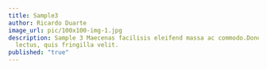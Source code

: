 ```yaml
---
title: Sample3
author: Ricardo Duarte
image_url: pic/100x100-img-1.jpg
description: Sample 3 Maecenas facilisis eleifend massa ac commodo.Donec at ullamcorper
  lectus, quis fringilla velit.
published: "true"
---
```

